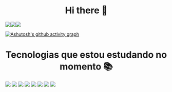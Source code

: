 
<!--


- 🔭 I’m currently working on TechBrudtland,BBTECH,SENAI
- 🌱 I’m currently learning Javascript,Java
- 👯 I’m looking to collaborate on everything i can,especially when it comes to problem solutions
- 🤔 I’m looking for help with to learn C++
- 💬 Ask me about Physics,Math,Portughuese,Logic,Css,
- 📫 How to reach me: glaucoscc@gmail.com
- 😄 Pronouns: your choise i don't realy mind that
- ⚡ Fun fact: My name can mean a greenish blue
-->
                                                                   
 <h1 align="center"> Hi there 👋 </h1>
<div style="display:flex">
<a href="https://github.com/BigGlaucos">
 <img    src="https://github-readme-stats.vercel.app/api?username=BigGlaucos&theme=react&show_icons=true&hide_border=true&count_private=true&card_width=300"> 
</a>


<a href="https://github.com/BigGlaucos">
 <img    src="https://github-readme-streak-stats.herokuapp.com/?user=BigGlaucos&theme=react&hide_border=true&card_width=400"> 
</a>

<a href="https://github.com/BigGlaucos">
 <img    src="https://github-readme-stats.vercel.app/api/top-langs/?username=BigGlaucos&theme=react&show_icons=true&hide_border=true&layout=compact&card_width=966"> 
</a>
</div>

[![Ashutosh's github activity graph](https://github-readme-activity-graph.vercel.app/graph?username=BigGlaucos&theme=react-dark)](https://github.com/ashutosh00710/github-readme-activity-graph)

<h1 align="center"> Tecnologias que estou estudando no momento 📚 </h1> 
<div style="display: inline_block">
  <img    src="https://img.shields.io/badge/html5-%23E34F26.svg?style=for-the-badge&logo=html5&logoColor=white">
  <img    src="https://img.shields.io/badge/Figma-F24E1E?style=for-the-badge&logo=figma&logoColor=white" />
  <img    src="https://img.shields.io/badge/css3-%231572B6.svg?style=for-the-badge&logo=css3&logoColor=white">
  <img    src="https://img.shields.io/badge/javascript-%23323330.svg?style=for-the-badge&logo=javascript&logoColor=%23F7DF1E">
  <img    src="https://img.shields.io/badge/Node.js-43853D?style=for-the-badge&logo=node.js&logoColor=white" />
  <img    src="https://img.shields.io/badge/Express%20js-000000?style=for-the-badge&logo=express&logoColor=white" />
  <img    src="https://img.shields.io/badge/Insomnia-5849be?style=for-the-badge&logo=Insomnia&logoColor=white" />
  <img    src="https://img.shields.io/badge/MySQL-00000F?style=for-the-badge&logo=mysql&logoColor=white" />
</div>

